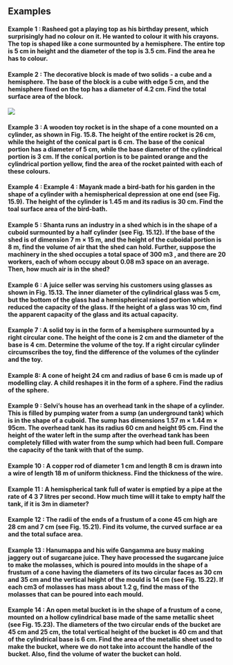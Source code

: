 ## Examples
#### Example 1 : Rasheed got a playing top as his birthday present, which surprisingly had no colour on it. He wanted to colour it with his crayons. The top is shaped like a cone surmounted by a hemisphere. The entire top is 5 cm in height and the diameter of the top is 3.5 cm. Find the area he has to colour.

#### Example 2 : The decorative block is made of two solids - a cube and a hemisphere. The base of the block is a cube with edge 5 cm, and the hemisphere fixed on the top has a diameter of 4.2 cm. Find the total surface area of the block.
[![](https://img.youtube.com/vi/n-d976qCKck/0.jpg)](https://www.youtube.com/watch?v=n-d976qCKck)

#### Example 3 : A wooden toy rocket is in the shape of a cone mounted on a cylinder, as shown in Fig. 15.8. The height of the entire rocket is 26 cm, while the height of the conical part is 6 cm. The base of the conical portion has a diameter of 5 cm, while the base diameter of the cylindrical portion is 3 cm. If the conical portion is to be painted orange and the cylindrical portion yellow, find the area of the rocket painted with each of these colours.

#### Example 4 : Example 4 : Mayank made a bird-bath for his garden in the shape of a cylinder with a hemispherical depression at one end (see Fig. 15.9). The height of the cylinder is 1.45 m and its radius is 30 cm. Find the toal surface area of the bird-bath.

#### Example 5 : Shanta runs an industry in a shed which is in the shape of a cuboid surmounted by a half cylinder (see Fig. 15.12). If the base of the shed is of dimension 7 m × 15 m, and the height of the cuboidal portion is 8 m, find the volume of air that the shed can hold. Further, suppose the machinery in the shed occupies a total space of 300 m3 , and there are 20 workers, each of whom occupy about 0.08 m3  space on an average. Then, how much air is in the shed?

#### Example 6 : A juice seller was serving his customers using glasses as shown in Fig. 15.13. The inner diameter of the cylindrical glass was 5 cm, but the bottom of the glass had a hemispherical raised portion which reduced the capacity of the glass. If the height of a glass was 10 cm, find the apparent capacity of the glass and its actual capacity.

#### Example 7 : A solid toy is in the form of a hemisphere surmounted by a right circular cone. The height of the cone is 2 cm and the diameter of the base is 4 cm. Determine the volume of the toy. If a right circular cylinder circumscribes the toy, find the difference of the volumes of the cylinder and the toy.

#### Example 8: A cone of height 24 cm and radius of base 6 cm is made up of modelling clay. A child reshapes it in the form of a sphere. Find the radius of the sphere.

#### Example 9 : Selvi’s house has an overhead tank in the shape of a cylinder. This is filled by pumping water from a sump (an underground tank) which is in the shape of a cuboid. The sump has dimensions 1.57 m × 1.44 m × 95cm. The overhead tank has its radius 60 cm and height 95 cm. Find the height of the water left in the sump after the overhead tank has been completely filled with water from the sump which had been full. Compare the capacity of the tank with that of the sump.   

#### Example 10 : A copper rod of diameter 1 cm and length 8 cm is drawn into a wire of length 18 m of uniform thickness. Find the thickness of the wire.  

#### Example 11 : A hemispherical tank full of water is emptied by a pipe at the rate of 4 3 7 litres per second. How much time will it take to empty half the tank, if it is 3m in diameter?    

#### Example 12 : The radii of the ends of a frustum of a cone 45 cm high are 28 cm and 7 cm (see Fig. 15.21). Find its volume, the curved surface ar ea and the total suface area.

#### Example 13 : Hanumappa and his wife Gangamma are busy making jaggery out of sugarcane juice. They have processed the sugarcane juice to make the molasses, which is poured into moulds in the shape of a frustum of a cone having the diameters of its two circular faces as 30 cm and 35 cm and the vertical height of the mould is 14 cm (see Fig. 15.22). If each cm3  of molasses has mass about 1.2 g, find the mass of the molasses that can be poured into each mould.

#### Example 14 : An open metal bucket is in the shape of a frustum of a cone, mounted on a hollow cylindrical base made of the same metallic sheet (see Fig. 15.23). The diameters of the two circular ends of the bucket are 45 cm and 25 cm, the total vertical height of the bucket is 40 cm and that of the cylindrical base is 6 cm. Find the area of the metallic sheet used to make the bucket, where we do not take into account the handle of the bucket. Also, find the volume of water the bucket can hold.

